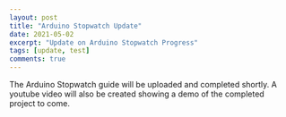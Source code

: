 ```yaml
---
layout: post
title: "Arduino Stopwatch Update"
date: 2021-05-02
excerpt: "Update on Arduino Stopwatch Progress"
tags: [update, test]
comments: true
---
```


The Arduino Stopwatch guide will be uploaded and completed shortly. A youtube video will also be created showing a demo of the completed project to come.